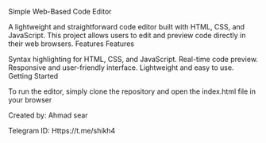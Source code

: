 Simple Web-Based Code Editor

A lightweight and straightforward code editor built with HTML, CSS, and JavaScript. This project allows users to edit and preview code directly in their web browsers. Features
Features

Syntax highlighting for HTML, CSS, and JavaScript. Real-time code preview. Responsive and user-friendly interface. Lightweight and easy to use.
Getting Started

To run the editor, simply clone the repository and open the index.html file in your browser

Created by: Ahmad sear

Telegram ID: Https://t.me/shikh4
